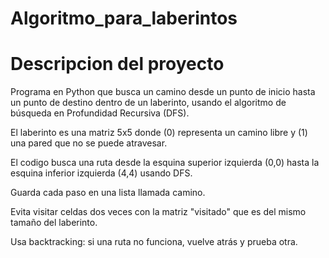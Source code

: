 # Algoritmo_para_laberintos
# Descripcion del proyecto

Programa en Python que busca un camino desde un punto de inicio hasta un punto de destino dentro de un laberinto, usando el algoritmo de búsqueda en Profundidad Recursiva (DFS).

El laberinto es una matriz 5x5 donde (0) representa un camino libre y (1) una pared que no se puede atravesar.

El codigo busca una ruta desde la esquina superior izquierda (0,0) hasta la esquina inferior izquierda (4,4) usando DFS.

Guarda cada paso en una lista llamada camino.

Evita visitar celdas dos veces con la matriz "visitado" que es del mismo tamaño del laberinto.

Usa backtracking: si una ruta no funciona, vuelve atrás y prueba otra.

